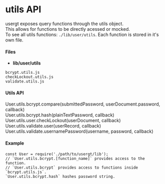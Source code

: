 # utils API

usergt exposes query functions through the utils object. <br/>
This allows for functions to be directly acessed or mocked.<br/>
To see all utils functions: `./lib/user/utils`. Each function is stored in it's own file.<br/>

#### Files
* **lib/user/utils**

```
bcrypt.utils.js
checkLockout.utils.js
validate.utils.js
```

#### Utils API
User.utils.bcrypt.compare(submittedPassword, userDocument.password, callback)<br/>
User.utils.bcrypt.hash(plainTextPassword, callback)<br/>
User.utils.user.checkLockout(userDocument, callback)<br/>
User.utils.validate.user(userRecord, callback)<br/>
User.utils.validate.usernamePassword(username, password, callback)<br/>

#### Example
```
const User = require('./path/to/usergt/lib');
// `User.utils.bcrypt.[function_name]` provides access to the function. 
// `User.utils.bcrypt` provides access to functions inside `bcrypt.utils.js`. 
`User.utils.bcrypt.hash` hashes password string. 

```
